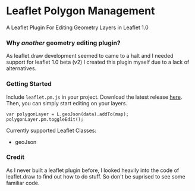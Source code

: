 # Leaflet Polygon Management
A Leaflet Plugin For Editing Geometry Layers in Leaflet 1.0

### Why *another* geometry editing plugin?
As leaflet.draw development seemed to came to a halt and I needed support for leaflet 1.0 beta (v2) I created this plugin myself due to a lack of alternatives.

### Getting Started
Include `leaflet.pm.js` in your project. Download the latest release [here](https://github.com/codeofsumit/leaflet.pm/releases).
Then, you can simply start editing on your layers.
```
var polygonLayer = L.geoJson(data).addTo(map);
polygonLayer.pm.toggleEdit();
```
Currently supported Leaflet Classes:
* geoJson


### Credit
As I never built a leaflet plugin before, I looked heavily into the code of leaflet.draw to find out how to do stuff. So don't be suprised to see some familiar code.
